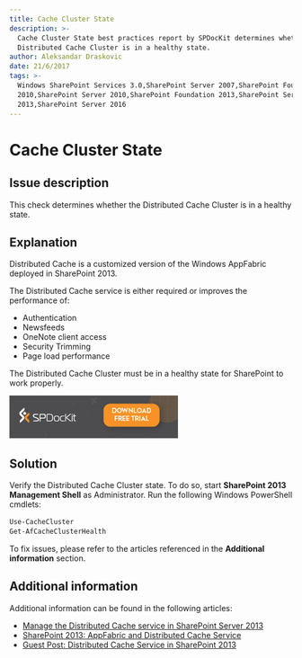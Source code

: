 ```yaml
---
title: Cache Cluster State
description: >-
  Cache Cluster State best practices report by SPDocKit determines whether the
  Distributed Cache Cluster is in a healthy state.
author: Aleksandar Draskovic
date: 21/6/2017
tags: >-
  Windows SharePoint Services 3.0,SharePoint Server 2007,SharePoint Foundation
  2010,SharePoint Server 2010,SharePoint Foundation 2013,SharePoint Server
  2013,SharePoint Server 2016
---
```


# Cache Cluster State

## Issue description

This check determines whether the Distributed Cache Cluster is in a healthy state.

## Explanation

Distributed Cache is a customized version of the Windows AppFabric deployed in SharePoint 2013.

The Distributed Cache service is either required or improves the performance of:

* Authentication
* Newsfeeds
* OneNote client access
* Security Trimming
* Page load performance

The Distributed Cache Cluster must be in a healthy state for SharePoint to work properly.

[![Download SPDocKit](/.gitbook/assets/spdockit_download.png)](http://bit.ly/2US0Zna)

## Solution

Verify the Distributed Cache Cluster state. To do so, start **SharePoint 2013 Management Shell** as Administrator. Run the following Windows PowerShell cmdlets:

```bash
Use-CacheCluster 
Get-AfCacheClusterHealth
```

To fix issues, please refer to the articles referenced in the **Additional information** section.

## Additional information

Additional information can be found in the following articles:

* [Manage the Distributed Cache service in SharePoint Server 2013](https://technet.microsoft.com/en-us/library/jj219613.aspx)
* [SharePoint 2013: AppFabric and Distributed Cache Service](http://social.technet.microsoft.com/wiki/contents/articles/20348.sharepoint-2013-appfabric-and-distributed-cache-service.aspx)
* [Guest Post: Distributed Cache Service in SharePoint 2013](https://blogs.technet.microsoft.com/uktechnet/2013/05/07/guest-post-distributed-cache-service-in-sharepoint-2013/)

